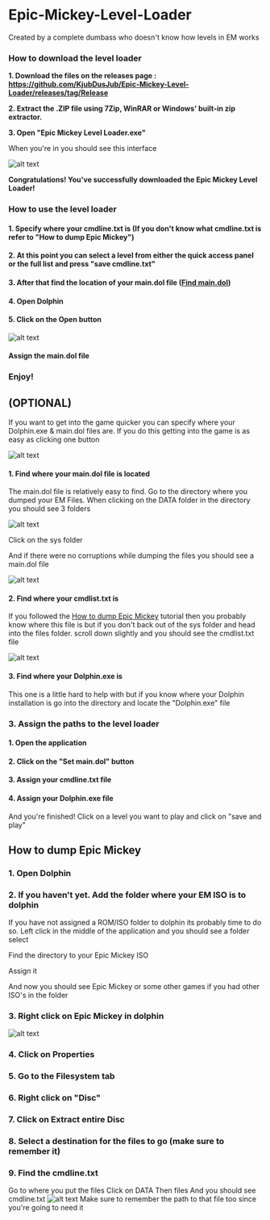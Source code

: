 
# Epic-Mickey-Level-Loader

Created by a complete dumbass who doesn't know how levels in EM works

  

### How to download the level loader

  
**1. Download the files on the releases page : https://github.com/KjubDusJub/Epic-Mickey-Level-Loader/releases/tag/Release**

  

**2. Extract the .ZIP file using 7Zip, WinRAR or Windows' built-in zip extractor.**

  

**3. Open "Epic Mickey Level Loader.exe"**

  

When you're in you should see this interface

  

![alt text](https://cdn.discordapp.com/attachments/826740264294416428/951123958143549520/unknown.png)

  

**Congratulations! You've successfully downloaded the Epic Mickey Level Loader!**

  

### How to use the level loader


#### 1. Specify where your cmdline.txt is (If you don't know what cmdline.txt is refer to "How to dump Epic Mickey")

#### 2. At this point you can select a level from either the quick access panel or the full list and press "save cmdline.txt"

#### 3. After that find the location of your main.dol file ([Find main.dol](https://github.com/KjubDusJub/Epic-Mickey-Level-Loader/tree/master#1-find-where-your-maindol-file-is-located))

#### 4. Open Dolphin

#### 5. Click on the Open button
![alt text](https://cdn.discordapp.com/attachments/826740264294416428/951135127029833758/unknown.png)

#### Assign the main.dol file

### Enjoy!

## (OPTIONAL)

  

If you want to get into the game quicker you can specify where your Dolphin.exe & main.dol files are. If you do this getting into the game is as easy as clicking one button 

![alt text](https://cdn.discordapp.com/attachments/826740264294416428/951125763082571776/unknown.png)

  

#### 1. Find where your main.dol file is located

The main.dol file is relatively easy to find. Go to the directory where you dumped your EM Files. When clicking on the DATA folder in the directory you should see 3 folders


![alt text](https://cdn.discordapp.com/attachments/826740264294416428/951126658725838948/unknown.png)

Click on the sys folder

And if there were no corruptions while dumping the files you should see a main.dol file

![alt text](https://cdn.discordapp.com/attachments/826740264294416428/951127828437561484/unknown.png)
#### 2. Find where your cmdlist.txt is

If you followed the [How to dump Epic Mickey](https://github.com/KjubDusJub/Epic-Mickey-Level-Loader/tree/master#how-to-dump-epic-mickey) tutorial then you probably know where this file is but if you don't back out of the sys folder and head into the files folder. scroll down slightly and you should see the cmdlist.txt file

![alt text](https://cdn.discordapp.com/attachments/826740264294416428/951129122682327110/unknown.png)

#### 3. Find where your Dolphin.exe is
This one is a little hard to help with but if you know where your Dolphin installation is go into the directory and locate the "Dolphin.exe" file

### 3. Assign the paths to the level loader

#### 1. Open the application

#### 2. Click on the "Set main.dol" button

#### 3. Assign your cmdline.txt file

#### 4. Assign your Dolphin.exe file

And you're finished!
Click on a level you want to play and click on "save and play"

## How to dump Epic Mickey

### 1. Open Dolphin

### 2. If you haven't yet. Add the folder where your EM ISO is to dolphin
If you have not assigned a ROM/ISO folder to dolphin its probably time to do so. Left click in the middle of the application and you should see a folder select

Find the directory to your Epic Mickey ISO

Assign it

And now you should see Epic Mickey or some other games if you had other ISO's in the folder

### 3. Right click on Epic Mickey in dolphin

![alt text](https://cdn.discordapp.com/attachments/826740264294416428/951132075312967720/unknown.png)
### 4. Click on Properties

### 5. Go to the Filesystem tab

### 6. Right click on "Disc"

### 7. Click on Extract entire Disc

### 8. Select a destination for the files to go (make sure to remember it)

### 9. Find the cmdline.txt
Go to where you put the files
Click on DATA
Then files
And you should see cmdline.txt
![alt text](https://cdn.discordapp.com/attachments/826740264294416428/951129122682327110/unknown.png)
Make sure to remember the path to that file too since you're going to need it
